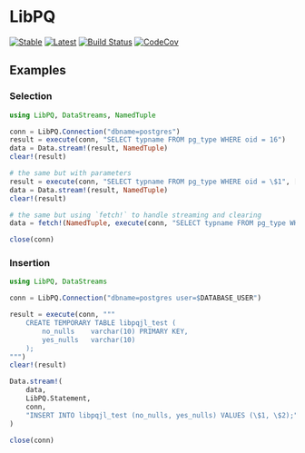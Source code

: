 # LibPQ

[![Stable](https://img.shields.io/badge/docs-stable-blue.svg)](https://invenia.github.io/LibPQ.jl/stable)
[![Latest](https://img.shields.io/badge/docs-latest-blue.svg)](https://invenia.github.io/LibPQ.jl/latest)
[![Build Status](https://travis-ci.org/invenia/LibPQ.jl.svg?branch=master)](https://travis-ci.org/invenia/LibPQ.jl)
[![CodeCov](https://codecov.io/gh/invenia/LibPQ.jl/branch/master/graph/badge.svg)](https://codecov.io/gh/invenia/LibPQ.jl)

## Examples

### Selection

```julia
using LibPQ, DataStreams, NamedTuple

conn = LibPQ.Connection("dbname=postgres")
result = execute(conn, "SELECT typname FROM pg_type WHERE oid = 16")
data = Data.stream!(result, NamedTuple)
clear!(result)

# the same but with parameters
result = execute(conn, "SELECT typname FROM pg_type WHERE oid = \$1", ["16"])
data = Data.stream!(result, NamedTuple)
clear!(result)

# the same but using `fetch!` to handle streaming and clearing
data = fetch!(NamedTuple, execute(conn, "SELECT typname FROM pg_type WHERE oid = \$1", ["16"]))

close(conn)
```

### Insertion

```julia
using LibPQ, DataStreams

conn = LibPQ.Connection("dbname=postgres user=$DATABASE_USER")

result = execute(conn, """
    CREATE TEMPORARY TABLE libpqjl_test (
        no_nulls    varchar(10) PRIMARY KEY,
        yes_nulls   varchar(10)
    );
""")
clear!(result)

Data.stream!(
    data,
    LibPQ.Statement,
    conn,
    "INSERT INTO libpqjl_test (no_nulls, yes_nulls) VALUES (\$1, \$2);",
)

close(conn)
```
